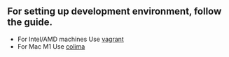 ## For setting up development environment, follow the guide.

- For Intel/AMD machines 
  Use [vagrant](vagrant/)
- For Mac M1 
  Use [colima](colima/)
